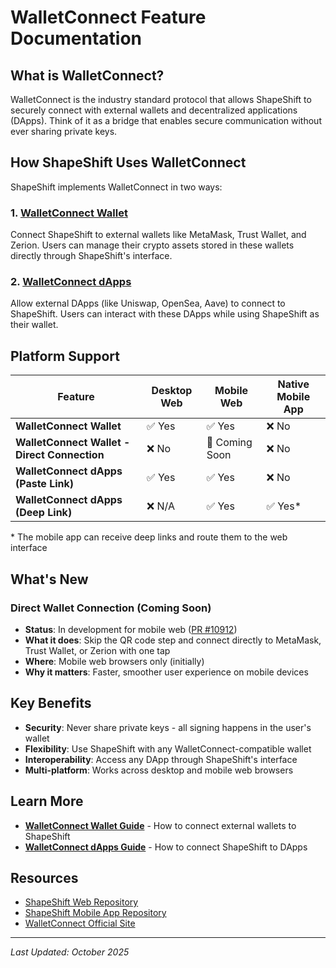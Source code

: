 # WalletConnect Feature Documentation

## What is WalletConnect?

WalletConnect is the industry standard protocol that allows ShapeShift to securely connect with external wallets and decentralized applications (DApps). Think of it as a bridge that enables secure communication without ever sharing private keys.

## How ShapeShift Uses WalletConnect

ShapeShift implements WalletConnect in two ways:

### 1. [WalletConnect Wallet](./walletconnect-wallet.md)
Connect ShapeShift to external wallets like MetaMask, Trust Wallet, and Zerion. Users can manage their crypto assets stored in these wallets directly through ShapeShift's interface.

### 2. [WalletConnect dApps](./walletconnect-dapps.md)
Allow external DApps (like Uniswap, OpenSea, Aave) to connect to ShapeShift. Users can interact with these DApps while using ShapeShift as their wallet.

## Platform Support

| Feature | Desktop Web | Mobile Web | Native Mobile App |
|---------|------------|------------|-------------------|
| **WalletConnect Wallet** | ✅ Yes | ✅ Yes | ❌ No |
| **WalletConnect Wallet - Direct Connection** | ❌ No | 🚧 Coming Soon | ❌ No |
| **WalletConnect dApps (Paste Link)** | ✅ Yes | ✅ Yes | ❌ No |
| **WalletConnect dApps (Deep Link)** | ❌ N/A | ✅ Yes | ✅ Yes* |

\* The mobile app can receive deep links and route them to the web interface

## What's New

### Direct Wallet Connection (Coming Soon)
- **Status**: In development for mobile web ([PR #10912](https://github.com/shapeshift/web/pull/10912))
- **What it does**: Skip the QR code step and connect directly to MetaMask, Trust Wallet, or Zerion with one tap
- **Where**: Mobile web browsers only (initially)
- **Why it matters**: Faster, smoother user experience on mobile devices

## Key Benefits

- **Security**: Never share private keys - all signing happens in the user's wallet
- **Flexibility**: Use ShapeShift with any WalletConnect-compatible wallet
- **Interoperability**: Access any DApp through ShapeShift's interface
- **Multi-platform**: Works across desktop and mobile web browsers

## Learn More

- **[WalletConnect Wallet Guide](./walletconnect-wallet.md)** - How to connect external wallets to ShapeShift
- **[WalletConnect dApps Guide](./walletconnect-dapps.md)** - How to connect ShapeShift to DApps

## Resources

- [ShapeShift Web Repository](https://github.com/shapeshift/web)
- [ShapeShift Mobile App Repository](https://github.com/shapeshift/mobile-app)
- [WalletConnect Official Site](https://walletconnect.com)

---

*Last Updated: October 2025*